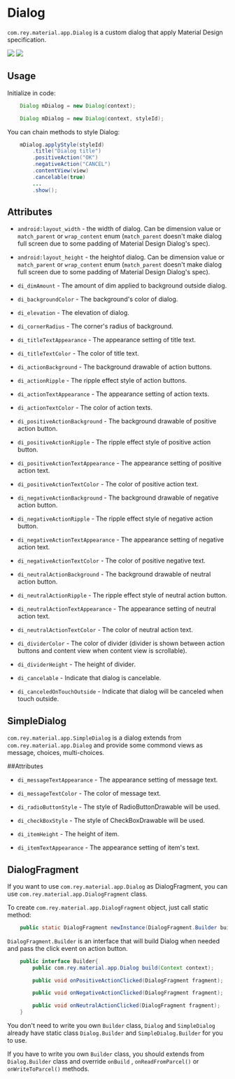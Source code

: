 Dialog 
=====================

  `com.rey.material.app.Dialog` is a custom dialog that apply Material Design specification.

![](https://github.com/rey5137/Material/blob/master/image/dialog_1.png)
![](https://github.com/rey5137/Material/blob/master/image/dialog_2.png)


Usage
------------

Initialize in code:

```java
    Dialog mDialog = new Dialog(context);

    Dialog mDialog = new Dialog(context, styleId);
```

You can chain methods to style Dialog:
```java
    mDialog.applyStyle(styleId)
        .title("Dialog title")
        .positiveAction("OK")
        .negativeAction("CANCEL")
        .contentView(view)
        .cancelable(true)
        ...
        .show();
```

Attributes
------------
* `android:layout_width` - the width of dialog. Can be dimension value or `match_parent` or `wrap_content` enum (`match_parent` doesn't make dialog full screen due to some padding of Material Design Dialog's spec).

* `android:layout_height` - the heightof dialog. Can be dimension value or `match_parent` or `wrap_content` enum (`match_parent` doesn't make dialog full screen due to some padding of Material Design Dialog's spec).

* `di_dimAmount` - The amount of dim applied to background outside dialog.

* `di_backgroundColor` - The background's color of dialog.

* `di_elevation` - The elevation of dialog.

* `di_cornerRadius` - The corner's radius of background.

* `di_titleTextAppearance` - The appearance setting of title text.

* `di_titleTextColor` - The color of title text.

* `di_actionBackground` - The background drawable of action buttons.

* `di_actionRipple` - The ripple effect style of action buttons.

* `di_actionTextAppearance` - The appearance setting of action texts.

* `di_actionTextColor` - The color of action texts.

* `di_positiveActionBackground` - The background drawable of positive action button.

* `di_positiveActionRipple` - The ripple effect style of positive action button.

* `di_positiveActionTextAppearance` - The appearance setting of positive action text.

* `di_positiveActionTextColor` - The color of positive action text.

* `di_negativeActionBackground` - The background drawable of negative action button.

* `di_negativeActionRipple` - The ripple effect style of negative action button.

* `di_negativeActionTextAppearance` - The appearance setting of negative action text.

* `di_negativeActionTextColor` - The color of positive negative text.

* `di_neutralActionBackground` - The background drawable of neutral action button.

* `di_neutralActionRipple` - The ripple effect style of neutral action button.

* `di_neutralActionTextAppearance` - The appearance setting of neutral action text.

* `di_neutralActionTextColor` - The color of neutral action text.

* `di_dividerColor` - The color of divider (divider is shown between action buttons and content view when content view is scrollable).

* `di_dividerHeight` - The height of divider.

* `di_cancelable` - Indicate that dialog is cancelable.

* `di_canceledOnTouchOutside` - Indicate that dialog will be canceled when touch outside.


SimpleDialog
------------

  `com.rey.material.app.SimpleDialog` is a dialog extends from `com.rey.material.app.Dialog` and provide some commond views as message, choices, multi-choices.


##Attributes

* `di_messageTextAppearance` - The appearance setting of message text.

* `di_messageTextColor` - The color of message text.

* `di_radioButtonStyle` - The style of RadioButtonDrawable will be used.

* `di_checkBoxStyle` - The style of CheckBoxDrawable will be used.

* `di_itemHeight` - The height of item.

* `di_itemTextAppearance` - The appearance setting of item's text.


DialogFragment
--------------
  If you want to use `com.rey.material.app.Dialog` as DialogFragment, you can use `com.rey.material.app.DialogFragment` class.

  To create `com.rey.material.app.DialogFragment` object, just call static method:

```java
    public static DialogFragment newInstance(DialogFragment.Builder builder);
```
  
  `DialogFragment.Builder` is an interface that will build Dialog when needed and pass the click event on action button.

```java
    public interface Builder{
        public com.rey.material.app.Dialog build(Context context);

        public void onPositiveActionClicked(DialogFragment fragment);

        public void onNegativeActionClicked(DialogFragment fragment);

        public void onNeutralActionClicked(DialogFragment fragment);
    }
```

  You don't need to write you own `Builder` class, `Dialog` and `SimpleDialog` already have static class `Dialog.Builder` and `SimpleDialog.Builder` for you to use.

  If you have to write you own `Builder` class, you should extends from `Dialog.Builder` class and override `onBuild` , `onReadFromParcel()` or `onWriteToParcel()` methods.
 
